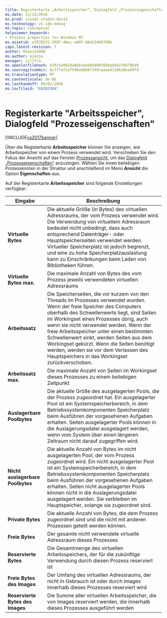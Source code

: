 ```yaml
---
title: Registerkarte „Arbeitsspeicher“, Dialogfeld „Prozesseigenschaften“ | Microsoft-Dokumentation
ms.date: 11/15/2016
ms.prod: visual-studio-dev14
ms.technology: vs-ide-debug
ms.topic: conceptual
helpviewer_keywords:
- Process properties for Windows NT
ms.assetid: a70785f2-5997-40ec-a90f-80a52449768b
caps.latest.revision: 7
author: MikeJo5000
ms.author: mikejo
manager: jillfra
ms.openlocfilehash: b70c5a982da866cbeb9e9907859ad4d270d79bd9
ms.sourcegitcommit: 6cfffa72af599a9d667249caaaa411bb28ea69fd
ms.translationtype: MT
ms.contentlocale: de-DE
ms.lasthandoff: 09/02/2020
ms.locfileid: "68203308"
---
```

# <a name="memory-tab-process-properties-dialog-box"></a>Registerkarte "Arbeitsspeicher", Dialogfeld "Prozesseigenschaften"
[!INCLUDE[vs2017banner](../includes/vs2017banner.md)]

Über die Registerkarte **Arbeitsspeicher** können Sie anzeigen, wie Arbeitsspeicher von einem Prozess verwendet wird. Verschieben Sie den Fokus der Ansicht auf das Fenster [Prozessansicht](../debugger/processes-view.md), um das [Dialogfeld „Prozesseigenschaften“](../debugger/process-properties-dialog-box.md) anzuzeigen. Wählen Sie einen beliebigen Prozessknoten in der Struktur und anschließend im Menü **Ansicht** die Option **Eigenschaften** aus.  
  
 Auf der Registerkarte **Arbeitsspeicher** sind folgende Einstellungen verfügbar:  
  
|Eingabe|Beschreibung|  
|-----------|-----------------|  
|**Virtuelle Bytes**|Die aktuelle Größe (in Bytes) des virtuellen Adressraums, der vom Prozess verwendet wird. Die Verwendung von virtuellem Adressraum bedeutet nicht unbedingt, dass auch entsprechend Datenträger- oder Hauptspeicherseiten verwendet werden. Virtueller Speicherplatz ist jedoch begrenzt, und eine zu hohe Speicherplatzauslastung kann zu Einschränkungen beim Laden von Bibliotheken führen.|  
|**Virtuelle Bytes max.**|Die maximale Anzahl von Bytes des vom Prozess jeweils verwendeten virtuellen Adressraums|  
|**Arbeitssatz**|Die Speicherseiten, die vor kurzem von den Threads im Prozesses verwendet wurden. Wenn der freie Speicher des Computers oberhalb des Schwellenwerts liegt, sind Seiten im Workingset eines Prozesses übrig, auch wenn sie nicht verwendet werden. Wenn der freie Arbeitsspeicher unter einen bestimmten Schwellenwert sinkt, werden Seiten aus dem Workingset gekürzt. Wenn die Seiten benötigt werden, werden sie vor dem Verlassen des Hauptspeichers in das Workingset zurückverschoben.|  
|**Arbeitssatz max.**|Die maximale Anzahl von Seiten im Workingset dieses Prozesses zu einem beliebigen Zeitpunkt|  
|**Auslagerbare Poolbytes**|Die aktuelle Größe des ausgelagerten Pools, die der Prozess zugeordnet hat. Ein ausgelagerter Pool ist ein Systemspeicherbereich, in dem Betriebssystemkomponenten Speicherplatz beim Ausführen der vorgesehenen Aufgaben erhalten. Seiten ausgelagerter Pools können in die Auslagerungsdatei ausgelagert werden, wenn vom System über einen längeren Zeitraum nicht darauf zugegriffen wird.|  
|**Nicht auslagerbare Poolbytes**|Die aktuelle Anzahl von Bytes im nicht ausgelagerten Pool, der vom Prozess zugeordnet wird. Ein nicht ausgelagerter Pool ist ein Systemspeicherbereich, in dem Betriebssystemkomponenten Speicherplatz beim Ausführen der vorgesehenen Aufgaben erhalten. Seiten nicht ausgelagerter Pools können nicht in die Auslagerungsdatei ausgelagert werden. Sie verbleiben im Hauptspeicher, solange sie zugeordnet sind.|  
|**Private Bytes**|Die aktuelle Anzahl von Bytes, die dem Prozess zugeordnet sind und die nicht mit anderen Prozessen geteilt werden können.|  
|**Freie Bytes**|Der gesamte nicht verwendete virtuelle Adressraum dieses Prozesses|  
|**Reservierte Bytes**|Die Gesamtmenge des virtuellen Arbeitsspeichers, der für die zukünftige Verwendung durch diesen Prozess reserviert ist|  
|**Freie Bytes des Images**|Der Umfang des virtuellen Adressraums, der nicht in Gebrauch ist oder durch Images innerhalb dieses Prozesses reserviert wird|  
|**Reservierte Bytes des Images**|Die Summe aller virtuellen Arbeitsspeicher, die von Images reserviert werden, die innerhalb dieses Prozesses ausgeführt werden|
